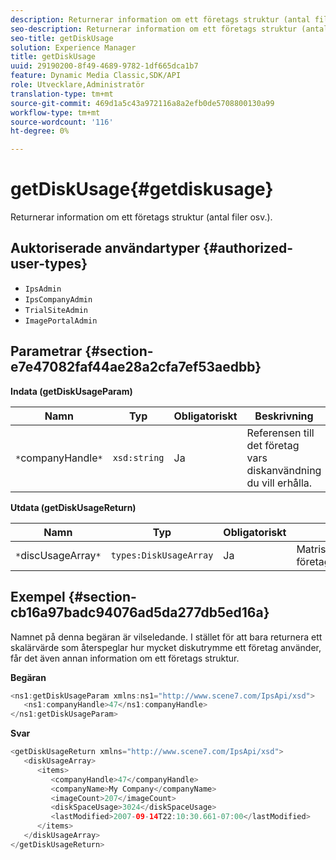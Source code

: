 ```yaml
---
description: Returnerar information om ett företags struktur (antal filer osv.).
seo-description: Returnerar information om ett företags struktur (antal filer osv.).
seo-title: getDiskUsage
solution: Experience Manager
title: getDiskUsage
uuid: 29190200-8f49-4689-9782-1df665dca1b7
feature: Dynamic Media Classic,SDK/API
role: Utvecklare,Administratör
translation-type: tm+mt
source-git-commit: 469d1a5c43a972116a8a2efb0de5708800130a99
workflow-type: tm+mt
source-wordcount: '116'
ht-degree: 0%

---
```



# getDiskUsage{#getdiskusage}

Returnerar information om ett företags struktur (antal filer osv.).

## Auktoriserade användartyper {#authorized-user-types}

* `IpsAdmin`
* `IpsCompanyAdmin`
* `TrialSiteAdmin`
* `ImagePortalAdmin`

## Parametrar {#section-e7e47082faf44ae28a2cfa7ef53aedbb}

**Indata (getDiskUsageParam)**

| Namn | Typ | Obligatoriskt | Beskrivning |
|---|---|---|---|
| `*`companyHandle`*` | `xsd:string` | Ja | Referensen till det företag vars diskanvändning du vill erhålla. |

**Utdata (getDiskUsageReturn)**

| Namn | Typ | Obligatoriskt | Beskrivning |
|---|---|---|---|
| `*`discUsageArray`*` | `types:DiskUsageArray` | Ja | Matris med företagsdiskanvändning. |

## Exempel {#section-cb16a97badc94076ad5da277db5ed16a}

Namnet på denna begäran är vilseledande. I stället för att bara returnera ett skalärvärde som återspeglar hur mycket diskutrymme ett företag använder, får det även annan information om ett företags struktur.

**Begäran**

```java
<ns1:getDiskUsageParam xmlns:ns1="http://www.scene7.com/IpsApi/xsd">
   <ns1:companyHandle>47</ns1:companyHandle>
</ns1:getDiskUsageParam>
```

**Svar**

```java
<getDiskUsageReturn xmlns="http://www.scene7.com/IpsApi/xsd">
   <diskUsageArray>
      <items>
         <companyHandle>47</companyHandle>
         <companyName>My Company</companyName>
         <imageCount>207</imageCount>
         <diskSpaceUsage>3024</diskSpaceUsage>
         <lastModified>2007-09-14T22:10:30.661-07:00</lastModified>
      </items>
   </diskUsageArray>
</getDiskUsageReturn>
```

